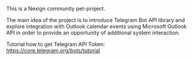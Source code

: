 This is a Nexign community pet-project. 

The main idea of the project is to introduce Telegram Bot API library and explore integration with Outlook calendar events using Microsoft Outlook API in order to provide an opportunity of additional system interaction.

Tutorial how to get Telegram API Token: https://core.telegram.org/bots/tutorial